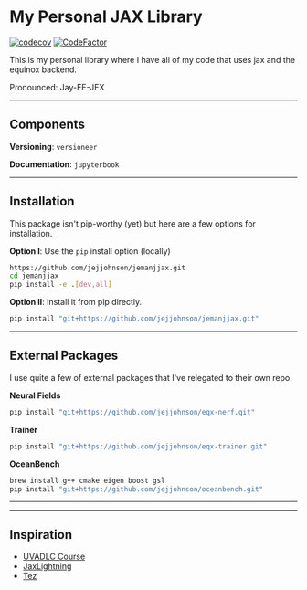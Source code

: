 # My Personal JAX Library

[![codecov](https://codecov.io/gh/jejjohnson/eqx-trainer/branch/master/graph/badge.svg?token=DM1DRDASU2)](https://codecov.io/gh/jejjohnson/eqx-trainer)
[![CodeFactor](https://www.codefactor.io/repository/github/jejjohnson/eqx-trainer/badge)](https://www.codefactor.io/repository/github/jejjohnson/eqx-trainer)

This is my personal library where I have all of my code that uses jax and the equinox backend.

Pronounced: Jay-EE-JEX

---
## Components

**Versioning**: `versioneer`

**Documentation**: `jupyterbook`


---
## Installation

This package isn't pip-worthy (yet) but here are a few options for installation.

**Option I**: Use the `pip` install option (locally)

```bash
https://github.com/jejjohnson/jemanjjax.git
cd jemanjjax
pip install -e .[dev,all]
```

**Option II**: Install it from pip directly.

```bash
pip install "git+https://github.com/jejjohnson/jemanjjax.git"
```

---
## External Packages

I use quite a few of external packages that I've relegated to their own repo.

**Neural Fields**

```bash
pip install "git+https://github.com/jejjohnson/eqx-nerf.git"
```

**Trainer**

```bash
pip install "git+https://github.com/jejjohnson/eqx-trainer.git"
```


**OceanBench**

```bash
brew install g++ cmake eigen boost gsl
pip install "git+https://github.com/jejjohnson/oceanbench.git"
```



---
---
## Inspiration

* [UVADLC Course](https://uvadlc-notebooks.readthedocs.io/en/latest/tutorial_notebooks/guide4/Research_Projects_with_JAX.html)
* [JaxLightning](https://github.com/ludwigwinkler/JaxLightning)
* [Tez](https://github.com/abhishekkrthakur/tez)

